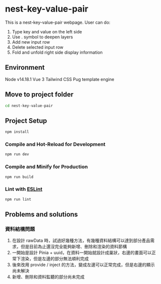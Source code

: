 # nest-key-value-pair

This is a nest-key-value-pair webpage.
User can do:

1. Type key and value on the left side
2. Use . symbol to deepen layers
3. Add new input row
4. Delete selected input row
5. Fold and unfold right side display information

## Environment

Node v14.18.1
Vue 3
Tailwind CSS
Pug template engine

## Move to project folder

```sh
cd nest-key-value-pair
```

## Project Setup

```sh
npm install
```

### Compile and Hot-Reload for Development

```sh
npm run dev
```

### Compile and Minify for Production

```sh
npm run build
```

### Lint with [ESLint](https://eslint.org/)

```sh
npm run lint
```

## Problems and solutions

### 資料結構問題

1. 在設計 rawData 時，試過好幾種方法，有幾種資料結構可以達到部分產品需求，但是目前為止還沒完全能夠新增、刪除和渲染的資料節構
2. 一開始是設計 Pinia + uuid，在資料一開始就設計成巢狀，右邊的畫面可以正常下渲染，但是左邊的部分無法順利完成
3. 後來改用 provide / inject 的方法，變成左邊可以正常完成，但是右邊的顯示尚未解決
4. 新增、刪除和資料監聽的部分尚未完成
